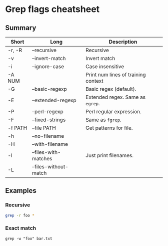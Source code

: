 # Grep flags cheatsheet

## Summary

Short | Long | Description
---| --- | ---
-r, -R 	| –recursive | Recursive
-v 	| –invert-match | Invert match
-i 	| –ignore-case | Case insensitive
-A NUM  | 		| Print num lines of training context
-G 	| –basic-regexp | Basic regex (default).
-E 	| –extended-regexp | Extended regex. Same as `egrep`.
-P 	| –perl-regexp | Perl regular expression.
-F 	| –fixed-strings | Same as `fgrep`.
-f PATH | –file PATH | Get patterns for file.
-h 	| –no-filename |
-H 	| –with-filename |
-l 	| –files-with-matches | Just print filenames.
-L 	| –files-without-match |


## Examples

### Recursive

```sh
grep -r foo *
```


### Exact match

```
grep -w "foo" bar.txt
```


<!--stackedit_data:
eyJoaXN0b3J5IjpbLTY5NjIwNjE4Nl19
-->